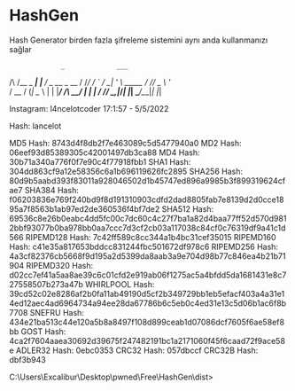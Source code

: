 # HashGen
Hash Generator birden fazla şifreleme sistemini aynı anda kullanmanızı sağlar 

                 _             ___
  /\  /\__ _ ___| |__         / _ \___ _ __
 / /_/ / _` / __| '_ \ _____ / /_\/ _ \ '_ \
/ __  / (_| \__ \ | | |_____/ /_\\  __/ | | |
\/ /_/ \__,_|___/_| |_|     \____/\___|_| |_|

Instagram: l4ncelotcoder 17:1:57 - 5/5/2022

Hash: lancelot

MD5 Hash: 8743d4f8db2f7e463089c5d5477940a0
MD2 Hash: 06eef93d85389305c42001497db3ca88
MD4 Hash: 30b71a340a776f0f7e90c4f77918fbb1
SHA1 Hash: 304dd863cf9a12e58356c6a1b696119626fc2895
SHA256 Hash: 80d9b5aabd393f83011a928046502d1b45747ed896a9985b3f899319624cfae7
SHA384 Hash: f06203836e769f240bd9f8d191310903cdfd2dad8805fab7e8139d2d0cce1895a7f8563b1ab97ed2de360536f4bf7de2
SHA512 Hash: 69536c8e26b0eabc4dd5fc00c7dc60c4c27f7ba1a82d4baa77ff52d570d9812bbf93077b0ba978bb0aa7ccc7d3cf2cb03a117038c84cf0c76319df9a41c1d566
RIPEMD128 Hash: 7c42ff589c8cc344a1b4bc31cef35015
RIPEMD160 Hash: c41e35a817653bddcc831244fbc501672df978c6
RIPEMD256 Hash: 4a3cf82376cb5668f9d195a2d5399da8aab3a9e704d98b77c846ea4b21b71904
RIPEMD320 Hash: d02cc7ef41a5aa8ae39c6c01cfd2e919ab06f1275ac5a4bfdd5da1681431e8c727558507b273a47b
WHIRLPOOL Hash: 39cd52c02e8286af2b0fa11ab49190d5cf2b349729bb1eb5efacf403a4a31e14ed12aec4ad6964734a94ee28da67786b6c5eb0c4ed31e13c5d06b1ac6f8b7708
SNEFRU Hash: 434e21ba513c44e120a5b8a8497f108d899ceab1d07086dcf7605f6ae58ef8bb
GOST Hash: 4ca2f7604aaea30692d39675f247482191bc1a2171060f45f6caad72f9ace58e
ADLER32 Hash: 0ebc0353
CRC32 Hash: 057dbccf
CRC32B Hash: dbf3b943

C:\Users\Excalibur\Desktop\pwned\Free\HashGen\dist>
